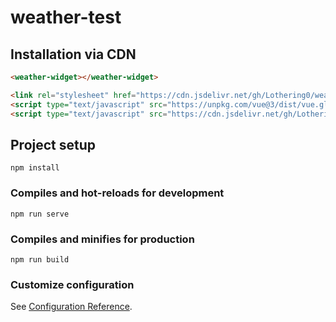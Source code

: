 # weather-test

## Installation via CDN
```html
<weather-widget></weather-widget>

<link rel="stylesheet" href="https://cdn.jsdelivr.net/gh/Lothering0/weather-widget@latest/dist/weather-widget.css">
<script type="text/javascript" src="https://unpkg.com/vue@3/dist/vue.global.js"></script>
<script type="text/javascript" src="https://cdn.jsdelivr.net/gh/Lothering0/weather-widget@latest/dist/weather-widget.umd.min.js"></script>
```

## Project setup
```
npm install
```

### Compiles and hot-reloads for development
```
npm run serve
```

### Compiles and minifies for production
```
npm run build
```

### Customize configuration
See [Configuration Reference](https://cli.vuejs.org/config/).
